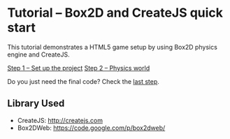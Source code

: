 # Tutorial – Box2D and CreateJS quick start

This tutorial demonstrates a HTML5 game setup by using Box2D physics engine and CreateJS.

[Step 1 – Set up the project](https://github.com/makzan/Tutorial-Box2D-and-CreateJS-quick-start/tree/master/step-1-setup-project/)
[Step 2 – Physics world](https://github.com/makzan/Tutorial-Box2D-and-CreateJS-quick-start/tree/master/step-2-physics-world/)

Do you just need the final code? Check the [last step](https://github.com/makzan/Tutorial-Box2D-and-CreateJS-quick-start/tree/master/step-2-physics-world/).

## Library Used

- CreateJS: http://createjs.com
- Box2DWeb: https://code.google.com/p/box2dweb/